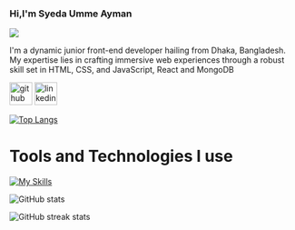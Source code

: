 ### Hi,I'm Syeda Umme Ayman
![](https://i.ibb.co/9nYbbZt/banner.png)

 I'm a dynamic junior front-end developer hailing from Dhaka, Bangladesh. My expertise lies in crafting immersive web experiences through a robust skill set in HTML, CSS, and JavaScript, React and MongoDB






[<img src='https://cdn.jsdelivr.net/npm/simple-icons@3.0.1/icons/github.svg' alt='github' height='40'>](https://github.com/aymanshoity)  [<img src='https://cdn.jsdelivr.net/npm/simple-icons@3.0.1/icons/linkedin.svg' alt='linkedin' height='40'>](https://www.linkedin.com/in/https://www.linkedin.com/in/syeda-umme-ayman-shoity-742aa5160?lipi=urn%3Ali%3Apage%3Ad_flagship3_profile_view_base_contact_details%3Btl8qhFM%2BRCWhOmQuHg6Hvg%3D%3D/)     

[![Top Langs](https://github-readme-stats.vercel.app/api/top-langs/?username=aymanshoity)](https://github.com/anuraghazra/github-readme-stats)

# Tools and Technologies I use
[![My Skills](https://skillicons.dev/icons?i=js,html,css,figma,nodejs,react,redux,tailwind,vite,vscode,mongodb)](https://skillicons.dev)

![GitHub stats](https://github-readme-stats.vercel.app/api?username=aymanshoity&show_icons=true)  

![GitHub streak stats](https://streak-stats.demolab.com/?user=aymanshoity)  






